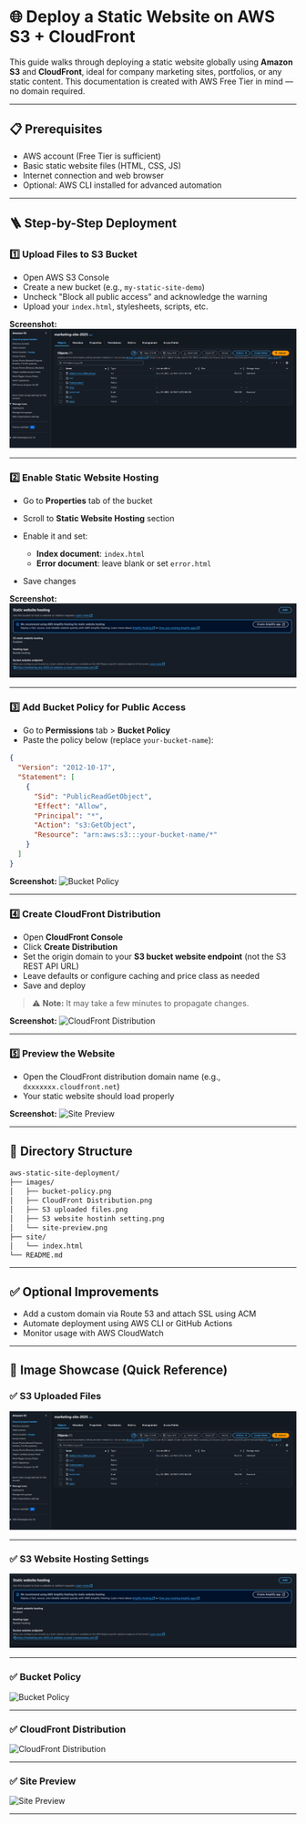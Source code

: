
# 🌐 Deploy a Static Website on AWS S3 + CloudFront

This guide walks through deploying a static website globally using **Amazon S3** and **CloudFront**, ideal for company marketing sites, portfolios, or any static content. This documentation is created with AWS Free Tier in mind — no domain required.

---

## 📋 Prerequisites

* AWS account (Free Tier is sufficient)
* Basic static website files (HTML, CSS, JS)
* Internet connection and web browser
* Optional: AWS CLI installed for advanced automation

---

## 🪜 Step-by-Step Deployment

### 1️⃣ Upload Files to S3 Bucket

* Open AWS S3 Console
* Create a new bucket (e.g., `my-static-site-demo`)
* Uncheck "Block all public access" and acknowledge the warning
* Upload your `index.html`, stylesheets, scripts, etc.

**Screenshot:**
![S3 Uploaded Files](images/S3%20uploaded%20files.png)

---

### 2️⃣ Enable Static Website Hosting

* Go to **Properties** tab of the bucket
* Scroll to **Static Website Hosting** section
* Enable it and set:

  * **Index document**: `index.html`
  * **Error document**: leave blank or set `error.html`
* Save changes

**Screenshot:**
![S3 Website Hosting Settings](images/S3%20website%20hostinh%20setting.png)

---

### 3️⃣ Add Bucket Policy for Public Access

* Go to **Permissions** tab > **Bucket Policy**
* Paste the policy below (replace `your-bucket-name`):

```json
{
  "Version": "2012-10-17",
  "Statement": [
    {
      "Sid": "PublicReadGetObject",
      "Effect": "Allow",
      "Principal": "*",
      "Action": "s3:GetObject",
      "Resource": "arn:aws:s3:::your-bucket-name/*"
    }
  ]
}
````

**Screenshot:**
![Bucket Policy](images/bucket-policy.png)

---

### 4️⃣ Create CloudFront Distribution

* Open **CloudFront Console**
* Click **Create Distribution**
* Set the origin domain to your **S3 bucket website endpoint** (not the S3 REST API URL)
* Leave defaults or configure caching and price class as needed
* Save and deploy

> ⚠️ **Note:** It may take a few minutes to propagate changes.

**Screenshot:**
![CloudFront Distribution](images/CloudFront%20Distribution.png)

---

### 5️⃣ Preview the Website

* Open the CloudFront distribution domain name (e.g., `dxxxxxxx.cloudfront.net`)
* Your static website should load properly

**Screenshot:**
![Site Preview](images/site-preview.png)

---

## 📂 Directory Structure

```
aws-static-site-deployment/
├── images/
│   ├── bucket-policy.png
│   ├── CloudFront Distribution.png
│   ├── S3 uploaded files.png
│   ├── S3 website hostinh setting.png
│   └── site-preview.png
├── site/
│   └── index.html 
└── README.md
```

---

## ✅ Optional Improvements

* Add a custom domain via Route 53 and attach SSL using ACM
* Automate deployment using AWS CLI or GitHub Actions
* Monitor usage with AWS CloudWatch

---

## 📸 Image Showcase (Quick Reference)

### ✅ S3 Uploaded Files

![S3 Uploaded Files](images/S3%20uploaded%20files.png)

---

### ✅ S3 Website Hosting Settings

![S3 Website Hosting Settings](images/S3%20website%20hostinh%20setting.png)

---

### ✅ Bucket Policy

![Bucket Policy](images/bucket-policy.png)

---

### ✅ CloudFront Distribution

![CloudFront Distribution](images/CloudFront%20Distribution.png)

---

### ✅ Site Preview

![Site Preview](images/site-preview.png)

---

